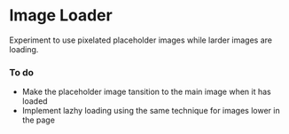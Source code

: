 # Image Loader

Experiment to use pixelated placeholder images while larder images are loading.

### To do

- Make the placeholder image tansition to the main image when it has loaded
- Implement lazhy loading using the same technique for images lower in the page
